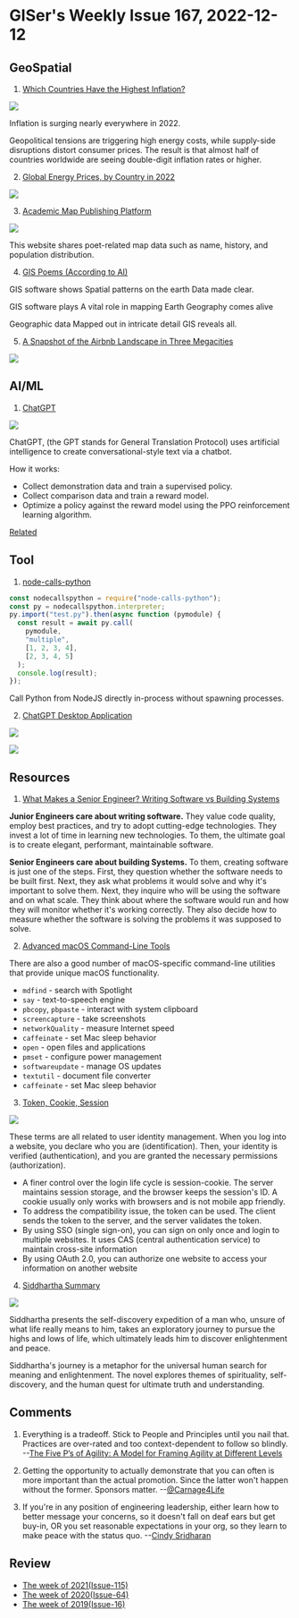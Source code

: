 # GISer's Weekly Issue 167, 2022-12-12

## GeoSpatial

1. [Which Countries Have the Highest Inflation?](https://www.visualcapitalist.com/mapped-which-countries-have-the-highest-inflation/)

![](https://www.visualcapitalist.com/wp-content/uploads/2022/12/mapped-worlds-highest-inflation-rates.jpeg)

Inflation is surging nearly everywhere in 2022.

Geopolitical tensions are triggering high energy costs, while supply-side disruptions distort consumer prices. The result is that almost half of countries worldwide are seeing double-digit inflation rates or higher.

2. [Global Energy Prices, by Country in 2022](https://www.visualcapitalist.com/mapped-global-energy-prices-by-country-in-2022/)

![](https://www.visualcapitalist.com/wp-content/uploads/2022/11/EnergyPricesElement_Electricity-1.jpeg)

3. [Academic Map Publishing Platform](http://amap.zju.edu.cn/)

![](https://imgs.zhubai.love/49e004358fcc47c287256d31f06cea97.png)

This website shares poet-related map data such as name, history, and population distribution.

4. [GIS Poems (According to AI)](https://www.gislounge.com/gis-poems-according-to-ai/)

GIS software shows
Spatial patterns on the earth
Data made clear.

GIS software plays
A vital role in mapping Earth
Geography comes alive

Geographic data
Mapped out in intricate detail
GIS reveals all.

5. [A Snapshot of the Airbnb Landscape in Three Megacities](https://www.visualcapitalist.com/cp/snapshot-of-airbnb-landscape-2022/)

![](https://www.visualcapitalist.com/wp-content/uploads/2022/11/Every-AirBnB-Listing-in-Megacities-Visual-Capitalist-Preyash-Sha-1200.jpeg)

## AI/ML

1. [ChatGPT](https://openai.com/blog/chatgpt/)

![](https://cdn.sspai.com/2022/12/02/article/167292c5a8aa5a13aea44702889f43f8?imageView2/2/w/1120/q/90/interlace/1/ignore-error/1)

ChatGPT, (the GPT stands for General Translation Protocol) uses artificial intelligence to create conversational-style text via a chatbot.

How it works:

- Collect demonstration data and train a supervised policy.
- Collect comparison data and train a reward model.
- Optimize a policy against the reward model using the PPO reinforcement learning algorithm.

[Related](https://sspai.com/post/77081)

## Tool

1. [node-calls-python](https://github.com/hmenyus/node-calls-python)

```ts
const nodecallspython = require("node-calls-python");
const py = nodecallspython.interpreter;
py.import("test.py").then(async function (pymodule) {
  const result = await py.call(
    pymodule,
    "multiple",
    [1, 2, 3, 4],
    [2, 3, 4, 5]
  );
  console.log(result);
});
```

Call Python from NodeJS directly in-process without spawning processes.

2. [ChatGPT Desktop Application](https://github.com/lencx/ChatGPT)

![](https://github.com/lencx/ChatGPT/raw/main/assets/chat.png)

![](https://cdn.sspai.com/2022/12/26/article/ac3e2542a1e875d21cf85e5f59e860e2?imageView2/2/w/1120/q/90/interlace/1/ignore-error/1)

## Resources

1. [What Makes a Senior Engineer? Writing Software vs Building Systems](https://codewithstyle.info/software-vs-systems/)

**Junior Engineers care about writing software.** They value code quality, employ best practices, and try to adopt cutting-edge technologies. They invest a lot of time in learning new technologies. To them, the ultimate goal is to create elegant, performant, maintainable software.

**Senior Engineers care about building Systems.** To them, creating software is just one of the steps. First, they question whether the software needs to be built first. Next, they ask what problems it would solve and why it's important to solve them. Next, they inquire who will be using the software and on what scale. They think about where the software would run and how they will monitor whether it's working correctly. They also decide how to measure whether the software is solving the problems it was supposed to solve.

2. [Advanced macOS Command-Line Tools](https://saurabhs.org/advanced-macos-commands)

There are also a good number of macOS-specific command-line utilities that provide unique macOS functionality.

- `mdfind` - search with Spotlight
- `say` - text-to-speech engine
- `pbcopy`, `pbpaste` - interact with system clipboard
- `screencapture` - take screenshots
- `networkQuality` - measure Internet speed
- `caffeinate` - set Mac sleep behavior
- `open` - open files and applications
- `pmset` - configure power management
- `softwareupdate` - manage OS updates
- `textutil` - document file converter
- `caffeinate` - set Mac sleep behavior

3. [Token, Cookie, Session](https://blog.bytebytego.com/p/ep34-session-cookie-jwt-token-sso)

![](https://substackcdn.com/image/fetch/w_1456,c_limit,f_webp,q_auto:good,fl_progressive:steep/https%3A%2F%2Fbucketeer-e05bbc84-baa3-437e-9518-adb32be77984.s3.amazonaws.com%2Fpublic%2Fimages%2Ff455a257-db74-4120-a736-b62d3c374422_1318x1536.jpeg)

These terms are all related to user identity management. When you log into a website, you declare who you are (identification). Then, your identity is verified (authentication), and you are granted the necessary permissions (authorization).

- A finer control over the login life cycle is session-cookie. The server maintains session storage, and the browser keeps the session's ID. A cookie usually only works with browsers and is not mobile app friendly.
- To address the compatibility issue, the token can be used. The client sends the token to the server, and the server validates the token.
- By using SSO (single sign-on), you can sign on only once and login to multiple websites. It uses CAS (central authentication service) to maintain cross-site information
- By using OAuth 2.0, you can authorize one website to access your information on another website

4. [Siddhartha Summary](https://fourminutebooks.com/siddhartha-summary/)

![](https://fourminutebooks.com/wp-content/uploads/2022/12/siddhartha-summary-768x384.jpg)

Siddhartha presents the self-discovery expedition of a man who, unsure of what life really means to him, takes an exploratory journey to pursue the highs and lows of life, which ultimately leads him to discover enlightenment and peace.

Siddhartha's journey is a metaphor for the universal human search for meaning and enlightenment. The novel explores themes of spirituality, self-discovery, and the human quest for ultimate truth and understanding.

## Comments

1. Everything is a tradeoff. Stick to People and Principles until you nail that. Practices are over-rated and too context-dependent to follow so blindly.
   --[The Five P’s of Agility: A Model for Framing Agility at Different Levels](https://medium.com/@carljrogers/the-five-ps-of-agility-af65d5f20246)

2. Getting the opportunity to actually demonstrate that you can often is more important than the actual promotion. Since the latter won't happen without the former. Sponsors matter.
   --[@Carnage4Life](https://twitter.com/Carnage4Life/status/1597771851379642368)

3. If you're in any position of engineering leadership, either learn how to better message your concerns, so it doesn't fall on deaf ears but get buy-in, OR you set reasonable expectations in your org, so they learn to make peace with the status quo.
   --[Cindy Sridharan](https://twitter.com/copyconstruct/status/1592888162292236288)

## Review

- [The week of 2021(Issue-115)](https://github.com/lkcozy/weekly/blob/master/docs/2021/issue-115.md)
- [The week of 2020(Issue-64)](https://github.com/lkcozy/weekly/blob/master/docs/2020/issue-64.md)
- [The week of 2019(Issue-16)](https://github.com/lkcozy/weekly/blob/master/docs/2019/issue-16.md)
